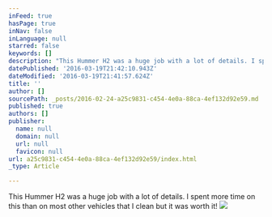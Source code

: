 ```yaml
---
inFeed: true
hasPage: true
inNav: false
inLanguage: null
starred: false
keywords: []
description: "This Hummer H2 was a huge job with a lot of details. I spent more time on this than on most other vehicles that I clean but it was worth\_"
datePublished: '2016-03-19T21:42:10.943Z'
dateModified: '2016-03-19T21:41:57.624Z'
title: ''
author: []
sourcePath: _posts/2016-02-24-a25c9831-c454-4e0a-88ca-4ef132d92e59.md
published: true
authors: []
publisher:
  name: null
  domain: null
  url: null
  favicon: null
url: a25c9831-c454-4e0a-88ca-4ef132d92e59/index.html
_type: Article

---
```

This Hummer H2 was a huge job with a lot of details. I spent more time on this than on most other vehicles that I clean but it was worth it!  ![](https://the-grid-user-content.s3-us-west-2.amazonaws.com/bddaee71-dcc9-4acf-8155-1ee19c5040c5.jpg)